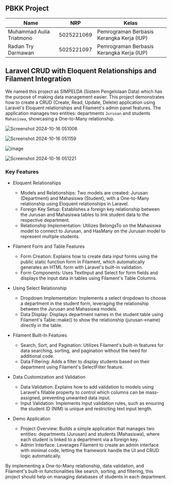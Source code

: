
## PBKK Project

| Name           | NRP        | Kelas     |
| ---            | ---        | ----------|
| Muhammad Aulia Triatmono | 5025221069 | Pemrograman Berbasis Kerangka Kerja (IUP) |
| Radian Try Darmawan | 5025221097 | Pemrograman Berbasis Kerangka Kerja (IUP) |


## Laravel CRUD with Eloquent Relationships and Filament Integration
We named this project as SIMPELDA (Sistem Pengelolaan Data) which has the purpose of making data management easier. This project demonstrates how to create a CRUD (Create, Read, Update, Delete) application using Laravel's Eloquent relationships and Filament's admin panel features. The application manages two entities: departments `Jurusan` and students `Mahasiswa`, showcasing a One-to-Many relationship.

![Screenshot 2024-10-16 051006](https://github.com/user-attachments/assets/47f2109e-5818-4475-8395-57ca1d113150)

![Screenshot 2024-10-16 051159](https://github.com/user-attachments/assets/ee5208a4-747a-4d45-a4c4-2e604888961e)

![image](https://github.com/user-attachments/assets/69f2156d-9fdb-4c03-b504-8443ba6d48ff)

![Screenshot 2024-10-16 051221](https://github.com/user-attachments/assets/48d9d984-b977-435b-b617-3de8b4fa54c2)


### Key Features
- Eloquent Relationships
    - Models and Relationships: Two models are created: Jurusan (Department) and Mahasiswa (Student), with a One-to-Many relationship using Eloquent relationships in Laravel.
    - Foreign Key Setup: Establishes a foreign key relationship between the Jurusan and Mahasiswa tables to link student data to the respective department.
    - Relationship Implementation: Utilizes BelongsTo on the Mahasiswa model to connect to Jurusan, and HasMany on the Jurusan model to represent multiple students.

- Filament Form and Table Features
    - Form Creation: Explains how to create data input forms using the public static function form in Filament, which automatically generates an HTML form with Laravel's built-in validation.
    - Form Components: Uses TextInput and Select for form fields and displays the input data in tables using Filament's Table Columns.

- Using Select Relationship
    - Dropdown Implementation: Implements a select dropdown to choose a department in the student form, leveraging the relationship between the Jurusan and Mahasiswa models.
    - Data Display: Displays department names in the student table using Filament's Table::make() to show the relationship (jurusan->name) directly in the table.

- Filament Built-In Features
    - Search, Sort, and Pagination: Utilizes Filament's built-in features for data searching, sorting, and pagination without the need for additional code.
    - Data Filtering: Adds a filter to display students based on their department using Filament's SelectFilter feature.

- Data Customization and Validation
    - Data Validation: Explains how to add validation to models using Laravel's fillable property to control which columns can be mass-assigned, preventing unwanted data input.
    - Input Validation: Implements input validation rules, such as ensuring the student ID (NIM) is unique and restricting text input length.

- Demo Application
    - Project Overview: Builds a simple application that manages two entities: departments (Jurusan) and students (Mahasiswa), where each student is linked to a department via a foreign key.
    - Admin Interface: Leverages Filament to create an admin interface with minimal code, letting the framework handle the UI and CRUD logic automatically.
 
By implementing a One-to-Many relationship, data validation, and Filament's built-in functionalities like search, sorting, and filtering, this project should help on managing databases of students in each department.
